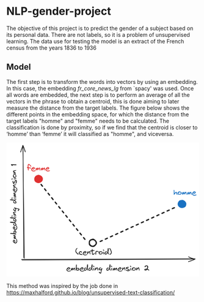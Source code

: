 # NLP-gender-project
The objective of this project is to predict the gender of a subject based on its personal data. There are not labels, so it is a problem of unsupervised learning. The data use for testing the model is an extract of the French census from the years 1836 to 1936

##  Model
The first step is to transform the words into vectors by using an embedding. In this case, the embedding 
*fr\_core\_news\_lg* from `spacy' was used. Once all words are embedded, the next step is to perform an average 
of all the vectors in the phrase to obtain a centroid, this is done aiming to later measure the distance 
from the target labels. The figure below shows the different points in the 
embedding space, for which the distance from the target labels "homme" and "femme" needs to be calculated. 
The classification is done by proximity, so if we find that the centroid is closer to ‘homme’ than ‘femme’ 
it will classified as "homme", and viceversa. 

![Project Image](scheme.png)

This method was inspired by the job done in https://maxhalford.github.io/blog/unsupervised-text-classification/
